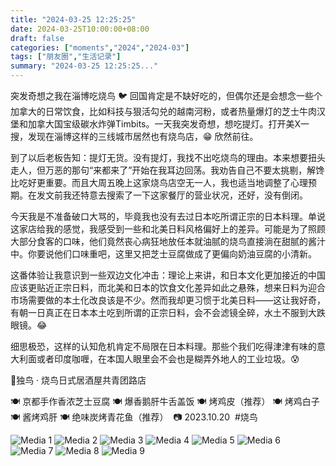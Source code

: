 ```yaml
---
title: "2024-03-25 12:25:25"
date: 2024-03-25T10:00:00+08:00
draft: false
categories: ["moments","2024","2024-03"]
tags: ["朋友圈","生活记录"]
summary: "2024-03-25 12:25:25..."
---
```


突发奇想之我在淄博吃烧鸟 🐦
​
​回国肯定是不缺好吃的，但偶尔还是会想念一些个加拿大的日常饮食，比如科技与狠活勾兑的越南河粉，或者热量爆灯的芝士牛肉汉堡和加拿大国宝级碳水炸弹Timbits。一天我突发奇想，想吃提灯。打开美X一搜，发现在淄博这样的三线城市居然也有烧鸟店，😁 欣然前往。

到了以后老板告知：提灯无货。没有提灯，我找不出吃烧鸟的理由。本来想要扭头走人，但万恶的那句“来都来了”开始在我耳边回荡。我劝告自己不要太挑剔，解馋比吃好更重要。而且大周五晚上这家烧鸟店空无一人，我也适当地调整了心理预期。在发文前我还特意去搜索了一下这家餐厅的营业状况，还好，没有倒闭。

今天我是不准备破口大骂的，毕竟我也没有去过日本吃所谓正宗的日本料理。单说这家店给我的感觉，我感受到一些和北美日料风格偏好上的差异。可能是为了照顾大部分食客的口味，他们竟然丧心病狂地放任本就油腻的烧鸟直接淌在甜腻的酱汁中。你要说他们口味重吧，这里又把芝士豆腐做成了更偏向奶油豆腐的小清新。

这番体验让我意识到一些双边文化冲击：理论上来讲，和日本文化更加接近的中国应该更贴近正宗日料，而北美和日本的饮食文化差异如此之悬殊，想来日料为迎合市场需要做的本土化改良该是不少。然而我却更习惯于北美日料——这让我好奇，有朝一日真正在日本本土吃到所谓的正宗日料，会不会滤镜全碎，水土不服到大跌眼镜。😂

细思极恐，这样的认知危机肯定不局限在日本料理。那些个我们吃得津津有味的意大利面或者印度咖喱，在本国人眼里会不会也是糊弄外地人的工业垃圾。😰

📍独鸟 · 烧鸟日式居酒屋共青团路店

🍽 京都手作香浓芝士豆腐
🍽 爆香鹅肝牛舌盖饭
🍽 烤鸡皮（推荐）
🍽 烤鸡白子
🍽 酱烤鸡肝
🍽 绝味炭烤青花鱼（推荐）
​
​📷 2023.10.20
​
​#烧鸟

![Media 1](/Moments/photos/2024-03-25/202403251225250.jpg)
![Media 2](/Moments/photos/2024-03-25/202403251225251.jpg)
![Media 3](/Moments/photos/2024-03-25/202403251225252.jpg)
![Media 4](/Moments/photos/2024-03-25/202403251225253.jpg)
![Media 5](/Moments/photos/2024-03-25/202403251225254.jpg)
![Media 6](/Moments/photos/2024-03-25/202403251225255.jpg)
![Media 7](/Moments/photos/2024-03-25/202403251225256.jpg)
![Media 8](/Moments/photos/2024-03-25/202403251225257.jpg)
![Media 9](/Moments/photos/2024-03-25/202403251225258.jpg)

